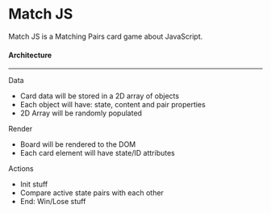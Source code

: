# Match JS

Match JS is a Matching Pairs card game about JavaScript. 

#### Architecture
----

Data

- Card data will be stored in a 2D array of objects 
- Each object will have: state, content and pair properties 
- 2D Array will be randomly populated 

Render

- Board will be rendered to the DOM
- Each card element will have state/ID attributes

Actions 

- Init stuff
- Compare active state pairs with each other
- End: Win/Lose stuff
